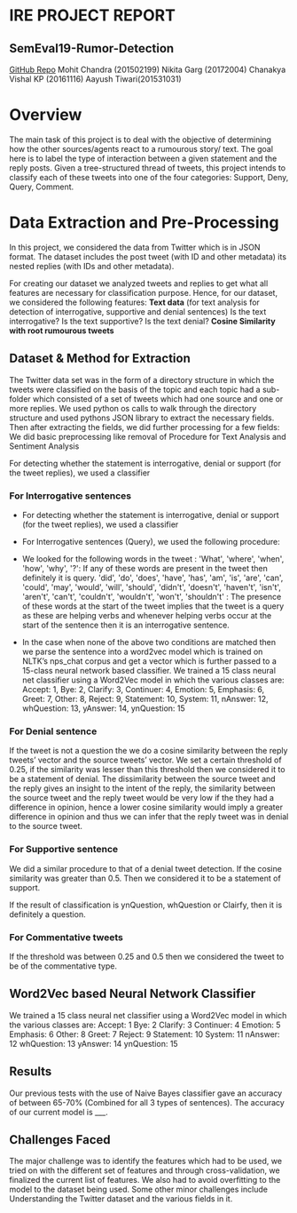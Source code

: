 # IRE PROJECT REPORT
## SemEval19-Rumor-Detection
[GitHub Repo](https://github.com/mohit3011/SemEval19-Rumor-Detection)
Mohit Chandra (201502199)
Nikita Garg (20172004)
Chanakya Vishal KP (20161116)
Aayush Tiwari(201531031) 

# Overview
The main task of this project is to deal with the objective of determining how the other
sources/agents react to a rumourous story/ text. The goal here is to label the type of
interaction between a given statement and the reply posts. Given a tree-structured
thread of tweets, this project intends to classify each of these tweets into one of the four
categories: Support, Deny, Query, Comment.

# Data Extraction and Pre-Processing
In this project, we considered the data from Twitter which is in JSON format. The dataset includes the post tweet (with ID and other metadata) its nested replies (with IDs and other metadata).

For creating our dataset we analyzed tweets and replies to get what all features are necessary for classification purpose. Hence, for our dataset, we considered the following features:
**Text data** (for text analysis for detection of interrogative, supportive and denial sentences)
Is the text interrogative?
Is the text supportive?
Is the text denial?
**Cosine Similarity with root rumourous tweets**

## Dataset & Method for Extraction

The Twitter data set was in the form of a directory structure in which the tweets were classified on the basis of the topic and each topic had a sub-folder which consisted of a set of tweets which had one source and one or more replies. We used python os calls to walk through the directory structure and used pythons JSON library to extract the necessary fields. Then after extracting the fields, we did further processing for a few fields: 
We did basic preprocessing like removal of 
Procedure for Text Analysis and Sentiment Analysis 

For detecting whether the statement is interrogative, denial or support (for the tweet replies), we used a classifier 

### For Interrogative sentences
+ For detecting whether the statement is interrogative, denial or support (for the tweet replies), we used a classifier 

+ For Interrogative sentences (Query), we used the following procedure:
- We looked for the following words in the tweet :
'What', 'where', 'when', 'how', 'why', '?': If any of these words are present in the tweet then definitely it is query. 
'did', 'do', 'does', 'have', 'has', 'am', 'is', 'are', 'can', 'could', 'may', 'would', 'will', 'should', 'didn't', 'doesn't', 'haven't', 'isn't', 'aren't', 'can't', 'couldn't', 'wouldn't', 'won't', 'shouldn't' : The presence of these words at the start of the tweet implies that the tweet is a query as these are helping verbs and whenever helping verbs occur at the start of the sentence then it is an interrogative sentence.

+ In the case when none of the above two conditions are matched then we parse the sentence into a word2vec model which is trained on NLTK’s nps_chat corpus and get a vector which is further passed to a 15-class neural network based classifier.
We trained a 15 class neural net classifier using a Word2Vec model in which the various classes are:
Accept: 1, Bye: 2, Clarify: 3, Continuer: 4, Emotion: 5, Emphasis: 6, Greet: 7, Other: 8, Reject: 9, Statement: 10, System: 11, nAnswer: 12, whQuestion: 13, yAnswer: 14, ynQuestion: 15
 
### For Denial sentence
If the tweet is not a question the we do a cosine similarity between the reply tweets’ vector and the source tweets’ vector. We set a certain threshold of 0.25, if the similarity was lesser than this threshold then we considered it to be a statement of denial. The dissimilarity between the source tweet and the reply gives an insight to the intent of the reply, the similarity between the source tweet and the reply tweet would be very low if the they had a difference in opinion, hence a lower cosine similarity would imply a greater difference in opinion and thus we can infer that the reply tweet was in denial to the source tweet.

### For Supportive sentence
We did a similar procedure to that of a denial tweet detection. If the cosine similarity was greater than 0.5. Then we considered it to be a statement of support. 


If the result of classification is ynQuestion, whQuestion or Clairfy, then it is definitely a question.

### For Commentative tweets
If the threshold was between 0.25 and 0.5 then we considered the tweet to be of the commentative type.


## Word2Vec based Neural Network Classifier
We trained a 15 class neural net classifier using a Word2Vec model in which the various classes are:
Accept: 1
Bye: 2
Clarify: 3
Continuer: 4
Emotion: 5
Emphasis: 6
Other: 8
Greet: 7
Reject: 9
Statement: 10
System: 11
nAnswer: 12
whQuestion: 13
yAnswer: 14
ynQuestion: 15


## Results
Our previous tests with the use of Naive Bayes classifier gave an accuracy of between 65-70% (Combined for all 3 types of sentences). 
The accuracy of our current model is ___.


## Challenges Faced
The major challenge was to identify the features which had to be used, we tried on with the different set of features and through cross-validation, we finalized the current list of features. We also had to avoid overfitting to the model to the dataset being used. Some other minor challenges include
Understanding the Twitter dataset and the various fields in it.
